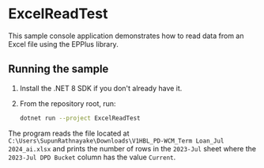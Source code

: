 # ExcelReadTest

This sample console application demonstrates how to read data from an Excel
file using the EPPlus library.

## Running the sample

1. Install the .NET 8 SDK if you don't already have it.
2. From the repository root, run:

   ```bash
   dotnet run --project ExcelReadTest
   ```

The program reads the file located at
`C:\Users\SupunRathnayake\Downloads\V1HBL_PD-WCM_Term Loan_Jul 2024_ai.xlsx`
and prints the number of rows in the `2023-Jul` sheet where the
`2023-Jul DPD Bucket` column has the value `Current`.
